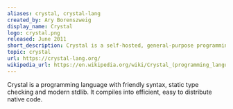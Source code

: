 ```yaml
---
aliases: crystal, crystal-lang
created_by: Ary Borenszweig
display_name: Crystal
logo: crystal.png
released: June 2011
short_description: Crystal is a self-hosted, general-purpose programming language.
topic: crystal
url: https://crystal-lang.org/
wikipedia_url: https://en.wikipedia.org/wiki/Crystal_(programming_language)
---
```

Crystal is a programming language with friendly syntax, static type checking and modern stdlib. It compiles into efficient, easy to distribute native code.
